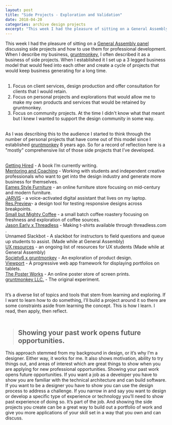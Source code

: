 ```yaml
---
layout: post
title: "Side Projects - Exploration and Validation"
date: 2018-04-20
categories: archive design projects
excerpt: "This week I had the pleasure of sitting on a General Assembly panel discussing side projects and how to use them for professional development."
---
```


This week I had the pleasure of sitting on a [General Assembly panel](https://generalassemb.ly/education/how-to-be-a-side-hustler-a-definitive-guide) discussing side projects and how to use them for professional development. When I describe my business, [gruntmonkey](https://gruntmonkey.com), I often described it as a business of side projects. When I established it I set up a 3 legged business model that would feed into each other and create a cycle of projects that would keep business generating for a long time. <br><br>

1. Focus on client services, design production and offer consultation for clients that I would retain.
2. Focus on personal projects and explorations that would allow me to make my own products and services that would be retained by gruntmonkey.
3. Focus on community projects. At the time I didn't know what that meant but I knew I wanted to support the design community in some way.<br><br>

As I was describing this to the audience I started to think through the number of personal projects that have come out of this model since I established [gruntmonkey](https://gruntmonkey.com) 8 years ago. So for a record of reflection here is a "mostly" comprehensive list of those side projects that I’ve developed.<br><br>

[Getting Hired](https://jasonearly.com/getting-hired/) - A book I’m currently writing.  
[Mentoring and Coaching](http://bit.ly/mentor-scheduling) - Working with students and independent creative professionals who want to get into the design industry and generate more business for themselves.  
[Eames Style Furniture](https://eamesstylefurniture.com) - an online furniture store focusing on mid-century and modern furniture.  
[JARVIS](https://github.com/jasonearly/JARVIS) - a voice-activated digital assistant that lives on my laptop.  
[Res.Preview](https://github.com/jasonearly/res-preview)- a design tool for testing responsive designs across breakpoints.  
[Small but Mighty Coffee](https://smallbutmighty.coffee) - a small batch coffee roastery focusing on freshness and exploration of coffee sources.  
[Jason Early x Threadless](https://jasonearly.threadless.com) - Making t-shirts available through threadless.com .  
Unnamed Slackbot - A slackbot for instructors to field questions and queue up students to assist. (Made while at General Assembly)  
[UX resources](https://github.com/ga-chicago/UXDI-resources) - an ongoing list of resources for UX students (Made while at General Assembly)  
[Society6 x gruntmonkey](https://society6.com/gruntmonkey) - An exploration of product design.  
[Viewport](https://github.com/gruntmonkeyLLC/viewport) - A progressive web app framework for displaying portfolios on tablets.  
[The Poster Works](http://theposterworks.com) - An online poster store of screen prints.  
[gruntmonkey LLC.](https://gruntmonkey.com) - The original experiment. <br><br>

It’s a diverse list of topics and tools that stem from learning and exploring. If I want to learn how to do something, I’ll build a project around it so there are some constraints aside from learning the concept. This is how I learn. I read, then apply, then reflect.<br><br>

> ## Showing your past work opens future opportunities.

This approach stemmed from my background in design, or it’s why I’m a designer. Either way, it works for me. It also shows motivation, ability to try things out, and areas of interest which are great things to show when you are applying for new professional opportunities. Showing your past work opens future opportunities. If you want a job as a developer you have to show you are familiar with the technical architecture and can build software. If you want to be a designer you have to show you can use the design process to address a challenge. If you narrow in and say you want to design or develop a specific type of experience or technology you’ll need to show past experience of doing so. It’s part of the job. And showing the side projects you create can be a great way to build out a portfolio of work and give you more applications of your skill set in a way that you own and can discuss.
